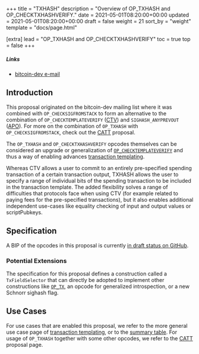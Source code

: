 +++
title = "TXHASH"
description = "Overview of OP_TXHASH and OP_CHECKTXHASHVERIFY."
date = 2021-05-01T08:20:00+00:00
updated = 2021-05-01T08:20:00+00:00
draft = false
weight = 21
sort_by = "weight"
template = "docs/page.html"

[extra]
lead = "OP_TXHASH and OP_CHECKTXHASHVERIFY"
toc = true
top = false
+++


##### Links

- [bitcoin-dev e-mail](https://lists.linuxfoundation.org/pipermail/bitcoin-dev/2022-January/019813.html)


## Introduction

This proposal originated on the bitcoin-dev mailing list where it was combined with
`OP_CHECKSIGFROMSTACK` to form an alternative to the combination of `OP_CHECKTEMPLATEVERIFY`
([CTV](/docs/proposals/ctv)) and `SIGHASH_ANYPREVOUT` ([APO](/docs/proposals/apo)). For more on the
combination of `OP_TXHASH` with `OP_CHECKSIGFROMSTACK`, check out the [CATT](/docs/proposals/catt)
proposal.

The `OP_TXHASH` and `OP_CHECKTXHASHVERIFY` opcodes themselves can be considered an upgrade or
generalization of [`OP_CHECKTEMPLATEVERIFY`](/docs/proposals/ctv) and thus a way of enabling
advances [transaction templating](/docs/use-cases/tx-templating).

Whereas CTV allows a user to commit to an entirely pre-specified spending transaction of a certain
transaction output, TXHASH allows the user to specify a range of individual bits of the spending
transaction to be included in the transaction template. The added flexibility solves a range of
difficulties that protocols face when using CTV (for example related to paying fees for the
pre-specified transactions), but it also enables additional independent use-cases like equality
checking of input and output values or scriptPubkeys.


## Specification

A BIP of the opcodes in this proposal is currently [in draft status on
GitHub](https://github.com/bitcoin/bips/pull/1500).

### Potential Extensions

The specification for this proposal defines a construction called a `TxFieldSelector` that can
directly be adopted to implement other constructions like [`OP_TX`](/docs/proposals/catt), an opcode
for generalized introspection, or a new Schnorr sighash flag.


## Use Cases

For use cases that are enabled this proposal, we refer to the more general use case page of
[transaction templating](/docs/use-cases/tx-templating), or to the [summary
table](/docs/overview/summary). For usage of `OP_TXHASH` together with some other opcodes, we refer
to the [CATT](/docs/proposals/catt) proposal page.

